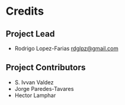 Credits
=======

Project Lead
----------------

* Rodrigo Lopez-Farias <rdglpz@gmail.com>

Project Contributors
------------

* S. Ivvan Valdez
* Jorge Paredes-Tavares
* Hector Lamphar
